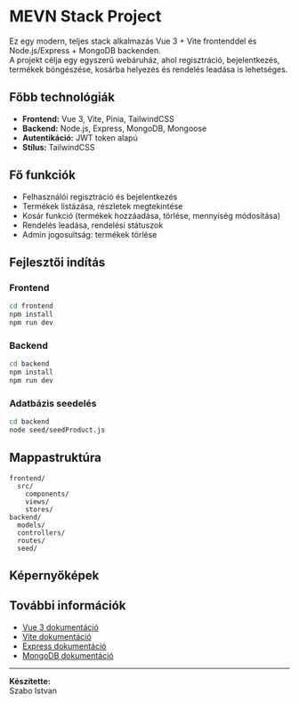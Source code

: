 # MEVN Stack Project

Ez egy modern, teljes stack alkalmazás Vue 3 + Vite frontenddel és Node.js/Express + MongoDB backenden.  
A projekt célja egy egyszerű webáruház, ahol regisztráció, bejelentkezés, termékek böngészése, kosárba helyezés és rendelés leadása is lehetséges.

## Főbb technológiák

- **Frontend:** Vue 3, Vite, Pinia, TailwindCSS
- **Backend:** Node.js, Express, MongoDB, Mongoose
- **Autentikáció:** JWT token alapú
- **Stílus:** TailwindCSS

## Fő funkciók

- Felhasználói regisztráció és bejelentkezés
- Termékek listázása, részletek megtekintése
- Kosár funkció (termékek hozzáadása, törlése, mennyiség módosítása)
- Rendelés leadása, rendelési státuszok
- Admin jogosultság: termékek törlése

## Fejlesztői indítás

### Frontend

```sh
cd frontend
npm install
npm run dev
```

### Backend

```sh
cd backend
npm install
npm run dev
```

### Adatbázis seedelés

```sh
cd backend
node seed/seedProduct.js
```

## Mappastruktúra

```
frontend/
  src/
    components/
    views/
    stores/
backend/
  models/
  controllers/
  routes/
  seed/
```

## Képernyőképek

## További információk

- [Vue 3 dokumentáció](https://vuejs.org/)
- [Vite dokumentáció](https://vitejs.dev/)
- [Express dokumentáció](https://expressjs.com/)
- [MongoDB dokumentáció](https://www.mongodb.com/docs/)

---

**Készítette:**  
Szabo Istvan
